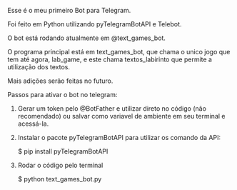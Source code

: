 Esse é o meu primeiro Bot para Telegram.

Foi feito em Python utilizando pyTelegramBotAPI e Telebot.

O bot está rodando atualmente em @text_games_bot.

O programa principal está em text_games_bot, que chama o unico jogo que tem até agora, lab_game, e este chama textos_labirinto que permite a utilização dos textos.

Mais adições serão feitas no futuro.



Passos para ativar o bot no telegram:

1. Gerar um token pelo @BotFather e utilizar direto no código (não recomendado) ou salvar como variavel de ambiente em seu terminal e acessá-la.

2. Instalar o pacote pyTelegramBotAPI para utilizar os comando da API:

    $ pip install pyTelegramBotAPI

3. Rodar o código pelo terminal

    $ python text_games_bot.py
